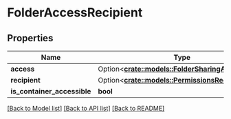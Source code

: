 # FolderAccessRecipient

## Properties

Name | Type | Description | Notes
------------ | ------------- | ------------- | -------------
**access** | Option<[**crate::models::FolderSharingAccessType**](FolderSharingAccessType.md)> |  | [optional]
**recipient** | Option<[**crate::models::PermissionsRecipient**](PermissionsRecipient.md)> |  | [optional]
**is_container_accessible** | **bool** |  | 

[[Back to Model list]](../README.md#documentation-for-models) [[Back to API list]](../README.md#documentation-for-api-endpoints) [[Back to README]](../README.md)



